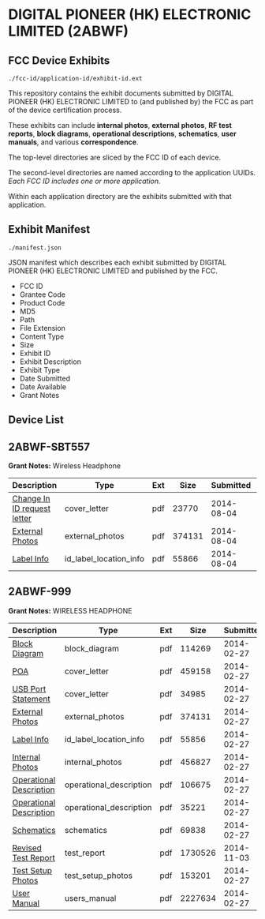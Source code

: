 # DIGITAL PIONEER (HK) ELECTRONIC LIMITED (2ABWF)
## FCC Device Exhibits

```
./fcc-id/application-id/exhibit-id.ext
```

This repository contains the exhibit documents submitted by DIGITAL PIONEER (HK) ELECTRONIC LIMITED to (and published by) the FCC as part of the device certification process.

These exhibits can include **internal photos**, **external photos**, **RF test reports**, **block diagrams**, **operational descriptions**, **schematics**, **user manuals**, and various **correspondence**.

The top-level directories are sliced by the FCC ID of each device.

The second-level directories are named according to the application UUIDs. *Each FCC ID includes one or more application.*

Within each application directory are the exhibits submitted with that application. 

## Exhibit Manifest

```
./manifest.json
```

JSON manifest which describes each exhibit submitted by DIGITAL PIONEER (HK) ELECTRONIC LIMITED and published by the FCC.

- FCC ID
- Grantee Code
- Product Code
- MD5
- Path
- File Extension
- Content Type
- Size
- Exhibit ID
- Exhibit Description
- Exhibit Type
- Date Submitted
- Date Available
- Grant Notes

## Device List
## 2ABWF-SBT557
**Grant Notes:** Wireless Headphone

| Description | Type | Ext | Size | Submitted | Available |
| ----------- | ---- | --- | ---- | --------- | --------- |
| [Change In ID request letter](2ABWF-SBT557/167c11622238da088beec623dcfed7b4/2345288.pdf) | cover_letter | pdf | 23770 | 2014-08-04 | 2014-08-04 |
| [External Photos](2ABWF-SBT557/167c11622238da088beec623dcfed7b4/2203179.pdf) | external_photos | pdf | 374131 | 2014-08-04 | 2014-08-04 |
| [Label Info](2ABWF-SBT557/167c11622238da088beec623dcfed7b4/2345289.pdf) | id_label_location_info | pdf | 55866 | 2014-08-04 | 2014-08-04 |
## 2ABWF-999
**Grant Notes:** WIRELESS HEADPHONE

| Description | Type | Ext | Size | Submitted | Available |
| ----------- | ---- | --- | ---- | --------- | --------- |
| [Block Diagram](2ABWF-999/64df5e8c0d5f86ecc3cc7aab4bec1818/2203178.pdf) | block_diagram | pdf | 114269 | 2014-02-27 | 2014-02-27 |
| [POA](2ABWF-999/64df5e8c0d5f86ecc3cc7aab4bec1818/2203183.pdf) | cover_letter | pdf | 459158 | 2014-02-27 | 2014-02-27 |
| [USB Port Statement](2ABWF-999/64df5e8c0d5f86ecc3cc7aab4bec1818/2203188.pdf) | cover_letter | pdf | 34985 | 2014-02-27 | 2014-02-27 |
| [External Photos](2ABWF-999/64df5e8c0d5f86ecc3cc7aab4bec1818/2203179.pdf) | external_photos | pdf | 374131 | 2014-02-27 | 2014-02-27 |
| [Label Info](2ABWF-999/64df5e8c0d5f86ecc3cc7aab4bec1818/2203180.pdf) | id_label_location_info | pdf | 55856 | 2014-02-27 | 2014-02-27 |
| [Internal Photos](2ABWF-999/64df5e8c0d5f86ecc3cc7aab4bec1818/2203181.pdf) | internal_photos | pdf | 456827 | 2014-02-27 | 2014-02-27 |
| [Operational Description](2ABWF-999/64df5e8c0d5f86ecc3cc7aab4bec1818/2152965.pdf) | operational_description | pdf | 106675 | 2014-02-27 | 2014-02-27 |
| [Operational Description](2ABWF-999/64df5e8c0d5f86ecc3cc7aab4bec1818/2203185.pdf) | operational_description | pdf | 35221 | 2014-02-27 | 2014-02-27 |
| [Schematics](2ABWF-999/64df5e8c0d5f86ecc3cc7aab4bec1818/2203184.pdf) | schematics | pdf | 69838 | 2014-02-27 | 2014-02-27 |
| [Revised Test Report](2ABWF-999/64df5e8c0d5f86ecc3cc7aab4bec1818/2434355.pdf) | test_report | pdf | 1730526 | 2014-11-03 | 2014-02-27 |
| [Test Setup Photos](2ABWF-999/64df5e8c0d5f86ecc3cc7aab4bec1818/2203187.pdf) | test_setup_photos | pdf | 153201 | 2014-02-27 | 2014-02-27 |
| [User Manual](2ABWF-999/64df5e8c0d5f86ecc3cc7aab4bec1818/2203189.pdf) | users_manual | pdf | 2227634 | 2014-02-27 | 2014-02-27 |
